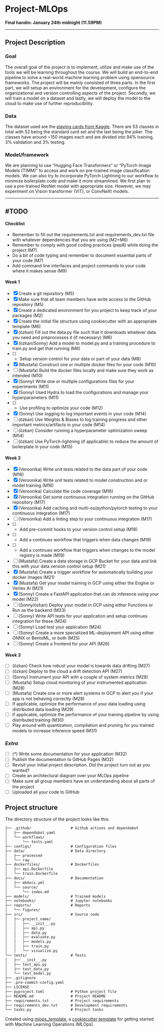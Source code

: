 # Project-MLOps
**Final handin: January 24th midnight (11.59PM)**
___
## Project Description 

### Goal
The overall goal of the project is to implement, utilize and make use of the tools we will be learning throughout the course. We will build an end-to-end pipeline to solve a real-world machine learning problem using opensource frameworks. The project will be mainly consisted of three parts. In the first part, we will setup an environment for the development, configure the organizational and version controlling aspects of the project. Secondly, we will train a model on a dataset and lastly, we will deploy the model to the cloud to make use of further reproducibility. 

### Data
The dataset used are the <a href="https://www.kaggle.com/datasets/gpiosenka/cards-image-datasetclassification/data?select=cards.csv">playing cards from Kaggle</a>. There are 53 classes in total with 52 being the standard card set and the last being the joker. The classes have around ~150 images each and are divided into 94% training, 3% validation and 3% testing. 

### Model/framework
We are planning to use “Hugging Face Transformers” or “PyTorch Image Models (TIMM)” to access and work on pre-trained image classification models. We can also try to incorporate PyTorch Lightning to our workflow to minimize boilerplate code and make it more streamlined. We first plan to use a pre-trained ResNet model with appropriate size. However, we may experiment on Vision transformer (ViT), or ConvNeXt models. 

___
## #TODO
#### Checklist
* Remember to fill out the requirements.txt and requirements_dev.txt file with whatever dependencies that you are using (M2+M6)
* Remember to comply with good coding practices (pep8) while doing the project (M7)
* Do a bit of code typing and remember to document essential parts of your code (M7)
* Add command line interfaces and project commands to your code where it makes sense (M9)

#### Week 1
* [x] Create a git repository (M5)
* [x] Make sure that all team members have write access to the GitHub repository (M5)
* [x] Create a dedicated environment for you project to keep track of your packages (M2)
* [x] Create the initial file structure using cookiecutter with an appropriate template (M6)
* [x] (özkan) Fill out the data.py file such that it downloads whatever data you need and preprocesses it (if necessary) (M6)
* [x] (özkan/Sonny) Add a model to model.py and a training procedure to train.py and get that running (M6)
* [ ] - Setup version control for your data or part of your data (M8)
* [x] (Mustafa) Construct one or multiple docker files for your code (M10)
* [ ] (Mustafa) Build the docker files locally and make sure they work as intended (M10)
* [x] (Sonny) Write one or multiple configurations files for your experiments (M11)
* [x] (Sonny) Used Hydra to load the configurations and manage your hyperparameters (M11)
* [ ] - Use profiling to optimize your code (M12)
* [x] (Sonny) Use logging to log important events in your code (M14)
* [ ] (özkan) Use Weights & Biases to log training progress and other important metrics/artifacts in your code (M14)
* [ ] (özkan) Consider running a hyperparameter optimization sweep (M14)
* [ ] (özkan) Use PyTorch-lightning (if applicable) to reduce the amount of boilerplate in your code (M15)

#### Week 2
* [x] (Veroonika) Write unit tests related to the data part of your code (M16)
* [x] (Veroonika) Write unit tests related to model construction and or model training (M16)
* [x] (Veroonika) Calculate the code coverage (M16)
* [x] (Veroonika) Get some continuous integration running on the GitHub repository (M17)
* [x] (Veroonika) Add caching and multi-os/python/pytorch testing to your continuous integration (M17)
* [ ] (Veroonika) Add a linting step to your continuous integration (M17)
* [ ] - Add pre-commit hooks to your version control setup (M18)
* [ ] - Add a continues workflow that triggers when data changes (M19)
* [ ] - Add a continues workflow that triggers when changes to the model registry is made (M19)
* [ ] (Mustafa) Create a data storage in GCP Bucket for your data and link this with your data version control setup (M21)
* [x] (Mustafa) Create a trigger workflow for automatically building your docker images (M21)
* [x] (Mustafa) Get your model training in GCP using either the Engine or Vertex AI (M21)
* [x] (Sonny) Create a FastAPI application that can do inference using your model (M22)
* [ ] (Sonny/özkan) Deploy your model in GCP using either Functions or Run as the backend (M23)
* [ ] (Sonny) Write API tests for your application and setup continues integration for these (M24)
* [ ] (Sonny) Load test your application (M24)
* [ ] (Sonny) Create a more specialized ML-deployment API using either ONNX or BentoML, or both (M25)
* [ ] (Sonny) Create a frontend for your API (M26)

#### Week 3
* [ ] (özkan) Check how robust your model is towards data drifting (M27)
* [ ] (özkan) Deploy to the cloud a drift detection API (M27)
* [ ] (Sonny) Instrument your API with a couple of system metrics (M28)
* [ ] (Mustafa) Setup cloud monitoring of your instrumented application (M28)
* [ ] (Mustafa) Create one or more alert systems in GCP to alert you if your app is not behaving correctly (M28)
* [ ] If applicable, optimize the performance of your data loading using distributed data loading (M29)
* [ ] If applicable, optimize the performance of your training pipeline by using distributed training (M30)
* [ ] Play around with quantization, compilation and pruning for you trained models to increase inference speed (M31)

### *Extra*
* [ ] (*) Write some documentation for your application (M32)
* [ ] Publish the documentation to GitHub Pages (M32)
* [ ] Revisit your initial project description. Did the project turn out as you wanted?
* [ ] Create an architectural diagram over your MLOps pipeline
* [ ] Make sure all group members have an understanding about all parts of the project
* [ ] Uploaded all your code to GitHub

## Project structure

The directory structure of the project looks like this:
```txt
├── .github/                  # Github actions and dependabot
│   ├── dependabot.yaml
│   └── workflows/
│       └── tests.yaml
├── configs/                  # Configuration files
├── data/                     # Data directory
│   ├── processed
│   └── raw
├── dockerfiles/              # Dockerfiles
│   ├── api.Dockerfile
│   └── train.Dockerfile
├── docs/                     # Documentation
│   ├── mkdocs.yml
│   └── source/
│       └── index.md
├── models/                   # Trained models
├── notebooks/                # Jupyter notebooks
├── reports/                  # Reports
│   └── figures/
├── src/                      # Source code
│   ├── project_name/
│   │   ├── __init__.py
│   │   ├── api.py
│   │   ├── data.py
│   │   ├── evaluate.py
│   │   ├── models.py
│   │   ├── train.py
│   │   └── visualize.py
└── tests/                    # Tests
│   ├── __init__.py
│   ├── test_api.py
│   ├── test_data.py
│   └── test_model.py
├── .gitignore
├── .pre-commit-config.yaml
├── LICENSE
├── pyproject.toml            # Python project file
├── README.md                 # Project README
├── requirements.txt          # Project requirements
├── requirements_dev.txt      # Development requirements
└── tasks.py                  # Project tasks
```


Created using [mlops_template](https://github.com/SkafteNicki/mlops_template),
a [cookiecutter template](https://github.com/cookiecutter/cookiecutter) for getting
started with Machine Learning Operations (MLOps).
